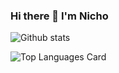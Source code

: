 ### Hi there 👋 I'm Nicho
![Github stats](https://github-readme-stats.vercel.app/api?username=NichoAdhyatma&theme=highcontrast&show_icons=true&count_private=true)

![Top Languages Card](https://github-readme-stats.vercel.app/api/top-langs/?username=NichoAdhyatma)


